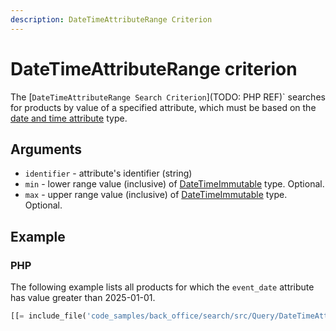 ```yaml
---
description: DateTimeAttributeRange Criterion
---
```


# DateTimeAttributeRange criterion

The [`DateTimeAttributeRange Search Criterion`](TODO: PHP REF)` searches for products by value of a specified attribute, which must be based on the [date and time attribute](date_and_time.md) type.

## Arguments

- `identifier` - attribute's identifier (string)
- `min` - lower range value (inclusive) of [DateTimeImmutable](https://www.php.net/manual/en/class.datetimeimmutable.php) type. Optional.
- `max` - upper range value (inclusive) of [DateTimeImmutable](https://www.php.net/manual/en/class.datetimeimmutable.php) type. Optional.

## Example

### PHP

The following example lists all products for which the `event_date` attribute has value greater than 2025-01-01.


``` php
[[= include_file('code_samples/back_office/search/src/Query/DateTimeAttributeRangeQuery.php') =]]
```
